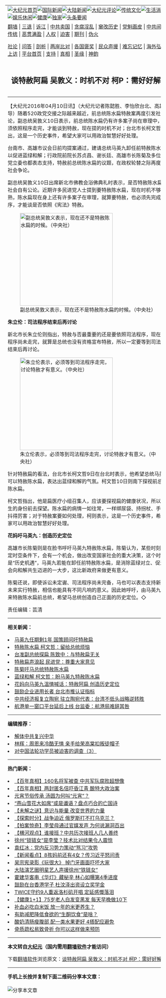 <a name="1" id="1" target="_blank"></a><span id="1"></span>
<table align=center border="0"><tr><td colspan="2" VALIGN=TOP><a href="https://github.com/gjdzzb397/djy/blob/master/gb/nf1351518.md#1"><img src="https://raw.githubusercontent.com/gjdzzb397/www/master/t/djy/1.jpg" title="大纪元首页" alt="大纪元首页"></a><a href="https://github.com/gjdzzb397/djy/blob/master/gb/n24hr.md#1"><img src="https://raw.githubusercontent.com/gjdzzb397/www/master/t/djy/3.jpg" title="国际新闻" alt="国际新闻"></a><a href="https://github.com/gjdzzb397/djy/blob/master/gb/nsc413.md#1"><img src="https://raw.githubusercontent.com/gjdzzb397/www/master/t/djy/4.jpg" title="大陆新闻" alt="大陆新闻"></a><a href="https://github.com/gjdzzb397/djy/blob/master/gb/news392.md#1"><img src="https://raw.githubusercontent.com/gjdzzb397/www/master/t/djy/5.jpg" title="大纪元评论" alt="大纪元评论"></a><a href="https://github.com/gjdzzb397/djy/blob/master/gb/news2007.md#1"><img src="https://raw.githubusercontent.com/gjdzzb397/www/master/t/djy/6.jpg" title="传统文化" alt="传统文化"></a><a href="https://github.com/gjdzzb397/djy/blob/master/gb/news2008.md#1"><img src="https://raw.githubusercontent.com/gjdzzb397/www/master/t/djy/7.jpg" title="生活消费" alt="生活消费"></a><a href="https://github.com/gjdzzb397/djy/blob/master/gb/ncyule.md#1"><img src="https://raw.githubusercontent.com/gjdzzb397/www/master/t/djy/8.jpg" title="娱乐休闲" alt="娱乐休闲"></a><a href="https://github.com/gjdzzb397/djy/blob/master/gb/nsc1002.md#1"><img src="https://raw.githubusercontent.com/gjdzzb397/www/master/t/djy/9.jpg" title="健康" alt="健康"></a><a href="https://github.com/gjdzzb397/djy/blob/master/gb/nf6092.md#1"><img src="https://raw.githubusercontent.com/gjdzzb397/www/master/t/djy/10a.jpg" title="独家" alt="独家"></a><a href="https://github.com/gjdzzb397/djy/blob/master/gb/nf4514.md#1"><img src="https://raw.githubusercontent.com/gjdzzb397/www/master/t/djy/12a.jpg" title="头条要闻" alt="头条要闻"></a></td></tr>
<tr><td colspan="2" VALIGN=TOP><a target="_blank" href="https://github.com/gjdzzb397/www/blob/master/README.md?zsrh#1">翻墙</a> | <a target="_blank" href="https://github.com/gjdzzb397/djy/blob/master/gb/nf5657.md#1">三退</a> | <a target="_blank" href="https://github.com/gjdzzb397/djy/blob/master/gb/nf6124.md#1">诉江</a> | <a target="_blank" href="https://github.com/gjdzzb397/djy/blob/master/gb/nf1176117.md#1">中共卖国</a> | <a target="_blank" href="https://github.com/gjdzzb397/djy/blob/master/gb/nf5773.md#1">贪腐淫乱</a> | <a target="_blank" href="https://github.com/gjdzzb397/djy/blob/master/gb/nf1176115.md#1">窜改历史</a> | <a target="_blank" href="https://github.com/gjdzzb397/djy/blob/master/gb/nf1176107.md#1">党魁画皮</a> | <a target="_blank" href="https://github.com/gjdzzb397/djy/blob/master/gb/nf1320400.md#1">中共间谍</a> | <a target="_blank" href="https://github.com/gjdzzb397/djy/blob/master/gb/nf1176114.md#1">破坏传统</a> | <a target="_blank" href="https://github.com/gjdzzb397/ntdtv/blob/master/gb/prog447_1.md#1">恶贯满盈</a> | <a target="_blank" href="https://github.com/gjdzzb397/djy/blob/master/gb/ncid278.md#1">人权</a> | <a target="_blank" href="https://github.com/gjdzzb397/djy/blob/master/gb/nf1176111.md#1">迫害</a> | <a target="_blank" href="https://gitlab.com/szzdlab/mh-qikan/blob/master/README.md#1">期刊</a> | <a target="_blank" href="https://github.com/gjdzzb397/djy/blob/master/gb/nf5562.md#1">伪火</a></p><p><a target="_blank" href="https://github.com/gjdzzb397/djy/blob/master/gb/9p.md#1">社论</a> | <a target="_blank" href="https://github.com/gjdzzb397/djy/blob/master/gb/nf4378.md#1">问答</a> | <a target="_blank" href="https://github.com/gjdzzb397/djy/blob/master/gb/nf5792.md#1">剖析</a> | <a target="_blank" href="https://github.com/gjdzzb397/djy/blob/master/gb/nf5735.md#1">两岸比对</a> | <a target="_blank" href="https://github.com/gjdzzb397/djy/blob/master/gb/nf6119.md#1">各国褒奖</a> | <a target="_blank" href="https://github.com/gjdzzb397/djy/blob/master/gb/nf6120.md#1">民众声援</a> | <a target="_blank" href="https://github.com/gjdzzb397/djy/blob/master/gb/nf1188594.md#1">难忘记忆</a> | <a target="_blank" href="https://github.com/gjdzzb397/djy/blob/master/gb/nf3180.md#1">海外弘传</a> | <a target="_blank" href="https://github.com/gjdzzb397/djy/blob/master/gb/nf5410.md#1">万人上访</a> | <a target="_blank" href="https://github.com/gjdzzb397/www/blob/master/README.md?zsrh#1">平台首页</a> | <a target="_blank" href="https://github.com/gjdzzb397/djy/blob/master/gb/nf4386.md#1">支持</a> | <a target="_blank" href="https://github.com/gjdzzb397/djy/blob/master/gb/nf4389.md#1">真相</a> | <a target="_blank" href="https://github.com/gjdzzb397/djy/blob/master/gb/nf5790.md#1">圣缘</a> | <a target="_blank" href="https://github.com/gjdzzb397/djy/blob/master/gb/nf4786.md#1">神韵</a></td></tr>
<tr><td VALIGN=TOP width="626"><h2 align=center>谈特赦阿扁 吴敦义：时机不对 柯P：需好好解决</h2>

<h6></h6>
<hr>
<p>【大纪元2016年04月10日讯】（大纪元记者陈懿胜、李怡欣台北、高雄报导）随着520政党交接之际越来越近，前总统<ahref="https://github.com/gjdzzb397/djy/blob/master/gb/tag/%E9%99%88%E6%B0%B4%E6%89%81.md#1">陈水扁</a>特赦案再度引发社会讨论，副总统吴敦义10日表示，前总统陈水扁仍有许多案子尚在审理中，必须依照程序走完，才能谈到特赦，现在提的时机不对；台北市长柯文哲指出，这是一个历史事件，希望大家可以用政治智慧好好处理。</p>
<p>台南市、高雄市议会日前均提案通过，建请总统马英九卸任前特赦<ahref="https://github.com/gjdzzb397/djy/blob/master/gb/tag/%E9%99%88%E6%B0%B4%E6%89%81.md#1">陈水扁</a>，以促进蓝绿和解；行政院前院长苏贞昌、谢长廷、高雄市长陈菊及多位民进党立委也都表态支持，特赦前总统陈水扁的议题，在政权轮替之际再度引起社会争论。</p>
<p>副总统吴敦义10日出席新北市佛教会浴佛典礼时表示，是否特赦陈水扁，社会自有公论。近期许多民进党人士提到要特赦陈水扁，现在时机不够成熟，陈水扁现在身上还有许多案子在审理，就算要特赦，也必须先完成程序，才能谈是否依照《宪法》特赦。</p>
<figure id="attachment_7540189" aria-describedby="caption-attachment-7540189" style="width: 450px" class="wp-caption aligncenter"><ahref=" https://i.epochtimes.com/assets/uploads/2016/04/191942-450x563.jpg" target="_blank" rel="noreferrer noopener"> <img class=" wp-image-7540189" src="https://i.epochtimes.com/assets/uploads/2016/04/191942-450x563.jpg" alt="副总统吴敦义表示，现在还不是特赦陈水扁的时候。（中央社）" width="300" b="450" /></a><figcaption id="caption-attachment-7540189" class="wp-caption-text">副总统吴敦义表示，现在还不是特赦陈水扁的时候。（中央社）</figcaption></figure>
<p><strong>朱立伦：司法程序结束后再讨论</strong></p>
<p>新北市长朱立伦则指出，特赦与否最重要的还是要依照司法程序，现在司法程序尚未走完，就算是总统也没有资格宣布特赦，所以一定要等到司法程序结束后再讨论。</p>
<figure id="attachment_7540196" aria-describedby="caption-attachment-7540196" style="width: 450px" class="wp-caption aligncenter"><ahref=" https://i.epochtimes.com/assets/uploads/2016/04/191944-450x524.jpg" target="_blank" rel="noreferrer noopener"> <img class="size-medium wp-image-7540196" src="https://i.epochtimes.com/assets/uploads/2016/04/191944-450x524.jpg" alt="朱立伦表示，必须等到司法程序走完，讨论特赦才有意义。（中央社）" width="300" b="450" /></a><figcaption id="caption-attachment-7540196" class="wp-caption-text">朱立伦表示，必须等到司法程序走完，讨论特赦才有意义。（中央社）</figcaption></figure>
<p>针对特赦扁的看法，台北市长柯文哲9日在台北时表示，他希望总统马英九可以特赦陈水扁，表达出蓝绿和解的气氛。柯文哲10日则南下探视前总统陈水扁。</p>
<p>柯文哲指出，他是扁医疗小组召集人，应该要探视扁的健康状况，所以以医生的身份前去探望。陈水扁的病情一如往常，一样绑尿袋、持拐杖、手不断抖得厉害；对于特赦案要如何处理，柯则表示，这是一个历史事件，希望大家可以用政治智慧好好处理。</p>
<p><strong>花妈吁马英九：创造历史定位</strong></p>
<p>高雄市长陈菊则是在脸书呼吁马英九特赦陈水扁，陈菊认为，某些时刻与特定时空条件下，会有一个机会，做出改变国家社会的重大决策，这个时机就是“历史机遇”，马英九若能在卸任前特赦陈水扁，是消除蓝绿对立、促进社会向和解共生迈进的一大步，这比新政府来做更有意义。</p>
<p>陈菊还说，即使诉讼未定谳、司法程序尚未完备，马也可以表态支持新政府未来实行特赦，相信也能具有不同凡响的意义。因此她呼吁，由马英九总统来特赦陈水扁前总统，希望马总统创造自己正面的历史定位。◇</p>
<p>责任编辑：芸清</p>

<hr>


<strong>相关新闻：</strong>
<li><a href="https://github.com/gjdzzb397/djy/blob/master/gb/15/5/19/n4438026.md#1">马英九任期剩1年 国策顾问吁特赦扁</a></li>
<li><a href="https://github.com/gjdzzb397/djy/blob/master/gb/16/3/28/n7465723.md#1">特赦陈水扁  柯文哲：留给总统烦恼</a></li>
<li><a href="https://github.com/gjdzzb397/djy/blob/master/gb/16/4/8/n7533484.md#1">台准副总统探扁  陈致中：与特赦扁无关</a></li>
<li><a href="https://github.com/gjdzzb397/djy/blob/master/gb/16/4/8/n7533695.md#1">特赦扁声浪起  民进党：尊重大家意见</a></li>
<li><a href="https://github.com/gjdzzb397/djy/blob/master/gb/16/4/8/n7534633.md#1">陈菊吁马总统特赦陈水扁</a></li>
<li><a href="https://github.com/gjdzzb397/djy/blob/master/gb/16/4/9/n7536072.md#1">蓝绿和解 柯文哲：盼马英九特赦陈水扁</a></li>
<li><a href="https://github.com/gjdzzb397/djy/blob/master/gb/16/4/10/n7539815.md#1">花妈向马英九温情喊话：特赦阿扁 创造历史定位</a></li>
<li><a href="https://github.com/gjdzzb397/djy/blob/master/gb/22/2/20/n13591645.md#1">鼓励企业进用长者 台北市推认证指标</a></li>
<li><a href="https://github.com/gjdzzb397/djy/blob/master/gb/22/2/20/n13591719.md#1">中共经济报复立陶宛 驻立陶宛代表：台湾不低头战略逆转胜</a></li>
<li><a href="https://github.com/gjdzzb397/djy/blob/master/gb/22/2/20/n13591647.md#1">航港单一窗口平台延后上线 台监委：航港局难辞其咎</a></li>
<hr>


<strong>编辑推荐：</strong>
<li><a href="https://github.com/upjkzu3674/djy/blob/master/gb/18/3/21/n10237682.md?dfh#1" target="_blank">解体中共复兴中华</a></li><li><a href="https://github.com/tsiac2612/djy/blob/master/gb/19/8/3/n11428903.md#1" target="_blank">林辉：周恩来冷酷无情 亲手给荣高棠扣叛徒帽子</a></li><li><a href="https://github.com/tsiac2612/djy/blob/master/gb/17/6/7/n9237316.md#1" target="_blank">对中国法轮功学员被迫害的调查（3）</a></li>
<hr>

<strong>热门新闻：</strong>
<li><a href="https://github.com/gjdzzb397/djy/blob/master/gb/22/2/11/n13571299.md#1">【百年真相】160名将军被查 中共军队腐败超想像</a></li>
<li><a href="https://github.com/gjdzzb397/djy/blob/master/gb/22/2/8/n13563590.md#1">【百年真相】两封匿名信吓昏江青 酿特大政治案</a></li>
<li><a href="https://github.com/gjdzzb397/djy/blob/master/gb/22/2/10/n13567902.md#1">元宵节俗传承 汤圆为何叫“元宵”？</a></li>
<li><a href="https://github.com/gjdzzb397/djy/blob/master/gb/22/2/13/n13574633.md#1">“燕山雪花大如席”或是谶语？盘点巧合的亡国诗</a></li>
<li><a href="https://github.com/gjdzzb397/djy/blob/master/gb/22/2/12/n13572746.md#1">【未解之谜】意识与能量 改变世界的力量</a></li>
<li><a href="https://github.com/gjdzzb397/djy/blob/master/gb/22/2/19/n13590197.md#1">【探索时分】战争迫近 俄罗斯打不打乌克兰？</a></li>
<li><a href="https://github.com/gjdzzb397/djy/blob/master/gb/22/2/19/n13590180.md#1">【拍案惊奇】李莹母通过官媒发声 为何说漏洞百出</a></li>
<li><a href="https://github.com/gjdzzb397/djy/blob/master/gb/22/2/19/n13590357.md#1">【横河观点】谁接班？中共历次接班人几人善终</a></li>
<li><a href="https://github.com/gjdzzb397/djy/blob/master/gb/22/2/18/n13588055.md#1">徐州“锁链女”是李莹？技术比对结果令人震惊</a></li>
<li><a href="https://github.com/gjdzzb397/djy/blob/master/gb/22/2/18/n13587202.md#1">袁红冰：党内反习势力策动“骂习”攻势</a></li>
<li><a href="https://github.com/gjdzzb397/djy/blob/master/gb/22/2/17/n13585388.md#1">【新闻看点】8孩妈前还有4女？传习近平怒问责</a></li>
<li><a href="https://github.com/gjdzzb397/djy/blob/master/gb/22/2/18/n13587281.md#1">吴宗宪录影《玩很大》 掉门牙画面吓坏大家</a></li>
<li><a href="https://github.com/gjdzzb397/djy/blob/master/gb/22/2/17/n13585319.md#1">大陆演艺圈明星艺人声援徐州“铁链女”</a></li>
<li><a href="https://github.com/gjdzzb397/djy/blob/master/gb/22/2/17/n13585505.md#1">霍建华客串《华灯》藏秘辛 林心如曝第4季进度</a></li>
<li><a href="https://github.com/gjdzzb397/djy/blob/master/gb/22/2/18/n13588009.md#1">鼓励在台香港学子 杜汶泽出资设立奖学金</a></li>
<li><a href="https://github.com/gjdzzb397/djy/blob/master/gb/22/2/16/n13581062.md#1">TWICE守约9人重返洛杉矶开唱 定延感慨落泪</a></li>
<li><a href="https://github.com/gjdzzb397/djy/blob/master/gb/22/2/17/n13584419.md#1">【健康1+1】75岁老人白发变黑发 每天早晚做10下</a></li>
<li><a href="https://github.com/gjdzzb397/djy/blob/master/gb/22/2/15/n13578984.md#1">补血必吃白米饭 放一年的米更养生？</a></li>
<li><a href="https://github.com/gjdzzb397/djy/blob/master/gb/22/2/16/n13581433.md#1">有助减肥降低食欲的“生酮饮食”是啥？</a></li>
<li><a href="https://github.com/gjdzzb397/djy/blob/master/gb/22/2/11/n13571504.md#1">酸奶清肠瘦腹部 配一类水果更好 4搭配应避免</a></li>
<li><a href="https://github.com/gjdzzb397/djy/blob/master/gb/22/2/18/n13587196.md#1">骨质疏松易致骨折 你可以这样做来预防</a></li>
<hr>

<strong>本文转自<a href="https://www.epochtimes.com">大纪元</a>（国内需用<a href="https://github.com/gjdzzb397/www/blob/master/README.md#8">翻墙软件</a>才能访问）</strong><p>下载<a href="https://github.com/gjdzzb397/www/blob/master/README.md#8">翻墙软件</a>浏览原文：<a href="https://www.epochtimes.com/gb/16/4/10/n7540166.htm">谈特赦阿扁 吴敦义：时机不对 柯P：需好好解决</a></p><hr>

<strong>手机上长按并复制下面二维码分享本文章：</strong><br><br><img src="https://chart.apis.google.com/chart?cht=qr&chs=240x240&choe=UTF-8&chld=M|2&chl=https://github.com/gjdzzb397/djy/blob/master/gb/16/4/10/n7540166.md%231" title="分享本文章"></td><td VALIGN=TOP><a href="https://github.com/gjdzzb397/djy/blob/master/gb/16/1/21/n4622075.md?dfh#1" target="_blank"><img src="https://raw.githubusercontent.com/gjdzzb397/djy/master/gb/300/wei-f1.jpg" title="中共的伪火骗局"  alt="中共的伪火骗局"></a><br><a href="https://github.com/gjdzzb397/www/blob/master/README.md?dfh#9" target="_blank"><img src="https://raw.githubusercontent.com/gjdzzb397/djy/master/gb/300/yong-h.jpg" title="永恒的见证"  alt="永恒的见证"></a><br><a href="https://github.com/gjdzzb397/djy/blob/master/gb/13/9/29/n3974789.md?dfh#1" target="_blank"><img src="https://raw.githubusercontent.com/gjdzzb397/djy/master/gb/300/shang-lnz.jpg" title="善良女子被中共投男牢"  alt="善良女子被中共投男牢"></a><br><a href="https://github.com/gjdzzb397/djy/blob/master/gb/16/3/16/n4663449.md?dfh#1" target="_blank"><img src="https://raw.githubusercontent.com/gjdzzb397/djy/master/gb/300/huo-z3.jpg" title="警卫目击活摘器官"  alt="警卫目击活摘器官"></a><br><a href="https://github.com/gjdzzb397/djy/blob/master/gb/16/8/7/n8177641.md?dfh#1" target="_blank"><img src="https://raw.githubusercontent.com/gjdzzb397/djy/master/gb/300/huo-z4.jpg" title="证人描述活摘恐怖"  alt="证人描述活摘恐怖"></a><br><a href="https://github.com/gjdzzb397/djy/blob/master/gb/10/4/19/n2881569.md?dfh#1" target="_blank"><img src="https://raw.githubusercontent.com/gjdzzb397/djy/master/gb/300/huo-z1.jpg" title="揭开活摘器官黑幕"  alt="揭开活摘器官黑幕"></a><br><a href="https://github.com/gjdzzb397/djy/blob/master/gb/10/11/7/n3077476.md?dfh#1" target="_blank"><img src="https://raw.githubusercontent.com/gjdzzb397/djy/master/gb/300/ma-ks.jpg" title="马克思的成魔之路"  alt="马克思的成魔之路"></a><br><a href="https://github.com/gjdzzb397/djy/blob/master/gb/14/6/9/n4173977.md?dfh#1" target="_blank"><img src="https://raw.githubusercontent.com/gjdzzb397/djy/master/gb/300/chang-zs.jpg" title="藏字石 蕴天机"  alt="藏字石 蕴天机"></a><br><a href="https://github.com/gjdzzb397/djy/blob/master/gb/18/5/10/n10381511.md?dfh#1" target="_blank"><img src="https://raw.githubusercontent.com/gjdzzb397/djy/master/gb/300/st1.jpg" title="关注三亿人三退"  alt="关注三亿人三退"></a><br><a href="https://github.com/gjdzzb397/djy/blob/master/gb/18/3/21/n10237682.md?dfh#1" target="_blank"><img src="https://raw.githubusercontent.com/gjdzzb397/djy/master/gb/300/jie-t.jpg" title="解体中共复兴中华"  alt="解体中共复兴中华"></a><br><a href="https://github.com/gjdzzb397/djy/blob/master/gb/9/2/9/n2422991.md?dfh#1" target="_blank"><img src="https://raw.githubusercontent.com/gjdzzb397/djy/master/gb/300/gao-zs.jpg" title="中共迫害良心律师"  alt="中共迫害良心律师"></a><br><a href="https://github.com/gjdzzb397/djy/blob/master/gb/18/12/9/n10900044.md?dfh#1" target="_blank"><img src="https://raw.githubusercontent.com/gjdzzb397/djy/master/gb/300/sj1.jpg" title="三百多万人举报江泽民"  alt="三百多万人举报江泽民"></a><br><a href="https://github.com/gjdzzb397/djy/blob/master/gb/18/8/28/n10672014.md?dfh#1" target="_blank"><img src="https://raw.githubusercontent.com/gjdzzb397/djy/master/gb/300/sj2.jpg" title="这些官员为何起诉江泽民"  alt="这些官员为何起诉江泽民"></a><br><a href="https://github.com/gjdzzb397/djy/blob/master/gb/8/12/18/n2367165.md?dfh#1" target="_blank"><img src="https://raw.githubusercontent.com/gjdzzb397/djy/master/gb/300/liangan.jpg" title="海峡两岸的强烈对比"  alt="海峡两岸的强烈对比"></a><br><a href="https://github.com/gjdzzb397/djy/blob/master/gb/15/12/10/n4593139.md?dfh#1" target="_blank"><img src="https://raw.githubusercontent.com/gjdzzb397/djy/master/gb/300/jia-ndzl.jpg" title="加拿大总理的贺信"  alt="加拿大总理的贺信"></a><br><a href="https://github.com/gjdzzb397/djy/blob/master/gb/11/6/17/n3289382.md?dfh#1" target="_blank"><img src="https://raw.githubusercontent.com/gjdzzb397/djy/master/gb/300/xiao-wd.jpg" title="探寻真相兼听则明"  alt="探寻真相兼听则明"></a><br><a href="https://github.com/gjdzzb397/djy/blob/master/gb/18/10/27/n10812623.md?dfh#1" target="_blank"><img src="https://raw.githubusercontent.com/gjdzzb397/djy/master/gb/300/yindu.jpg" title="印度媒体报道东方"  alt="印度媒体报道东方"></a><br><a href="https://github.com/gjdzzb397/djy/blob/master/gb/18/6/9/n10469652.md?dfh#1" target="_blank"><img src="https://raw.githubusercontent.com/gjdzzb397/djy/master/gb/300/xie-j.jpg" title="不一样的海外校园"  alt="不一样的海外校园"></a><br><a href="https://github.com/gjdzzb397/djy/blob/master/gb/7/4/5/n1669415.md?dfh#1" target="_blank"><img src="https://raw.githubusercontent.com/gjdzzb397/djy/master/gb/300/li-up.jpg" title="从大师到徒弟的传奇"  alt="从大师到徒弟的传奇"></a><br><a href="https://github.com/gjdzzb397/djy/blob/master/gb/17/5/26/n9191512.md?dfh#1" target="_blank"><img src="https://raw.githubusercontent.com/gjdzzb397/djy/master/gb/300/zfl2.jpg" title="亿万人与东方一本奇书"  alt="亿万人与东方一本奇书"></a><br><a href="https://github.com/gjdzzb397/djy/blob/master/gb/13/11/27/n4020290.md?dfh#1" target="_blank"><img src="https://raw.githubusercontent.com/gjdzzb397/djy/master/gb/300/zhen-h.jpg" title="大陆见不到的震撼场面"  alt="大陆见不到的震撼场面"></a><br><a href="https://github.com/gjdzzb397/djy/blob/master/gb/15/7/17/n4482910.md?dfh#1" target="_blank"><img src="https://raw.githubusercontent.com/gjdzzb397/djy/master/gb/300/dalu-sk.jpg" title="人心向善 大陆当初盛况"  alt="人心向善 大陆当初盛况"></a><br><a href="https://github.com/gjdzzb397/djy/blob/master/gb/19/1/5/n10955468.md?dfh#1" target="_blank"><img src="https://raw.githubusercontent.com/gjdzzb397/djy/master/gb/300/zfl1.jpg" title="追寻真理 这书讲什么"  alt="追寻真理 这书讲什么"></a><br><a href="https://github.com/gjdzzb397/www/blob/master/README.md?dfh#1" target="_blank"><img src="https://raw.githubusercontent.com/gjdzzb397/djy/master/gb/300/fq1.jpg" title="下载免费翻墙软件"  alt="下载免费翻墙软件"></a><br></td></tr></table>
